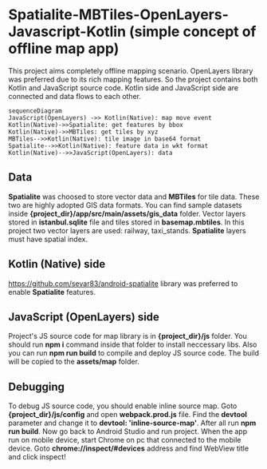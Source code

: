 # Spatialite-MBTiles-OpenLayers-Javascript-Kotlin (simple concept of offline map app)

This project aims completely offline mapping scenario. OpenLayers library was preferred due to its rich mapping features. So the project contains both Kotlin and JavaScript source code. Kotlin side and JavaScript side are connected and data flows to each other.

```mermaid
sequenceDiagram
JavaScript(OpenLayers) ->> Kotlin(Native): map move event
Kotlin(Native)->>Spatialite: get features by bbox
Kotlin(Native)->>MBTiles: get tiles by xyz
MBTiles-->>Kotlin(Native): tile image in base64 format
Spatialite-->>Kotlin(Native): feature data in wkt format
Kotlin(Native)-->>JavaScript(OpenLayers): data
```


## Data
 **Spatialite** was choosed to store vector data and  **MBTiles** for tile data. These two are highly adopted GIS data formats. You can find sample datasets inside **{project_dir}/app/src/main/assets/gis_data** folder. Vector layers stored in **istanbul.sqlite** file and tiles stored in **basemap.mbtiles**. In this project two vector layers are used: railway, taxi_stands. **Spatialite** layers must have spatial index.

## Kotlin (Native) side

https://github.com/sevar83/android-spatialite library was preferred to enable **Spatialite** features.

## JavaScript (OpenLayers) side
Project's JS source code for map library is in **{project_dir}/js** folder. You should run **npm i** command inside that folder to install neccessary libs. Also you can run **npm run build** to compile and deploy JS source code. The build will be copied to the **assets/map** folder. 

## Debugging
To debug JS source code, you should enable inline source map. Goto **{project_dir}/js/config** and open **webpack.prod.js** file. Find the **devtool** parameter and change it to **devtool: 'inline-source-map'**. After all run **npm run build**. Now go back to Android Studio and run project. When the app run on mobile device, start Chrome on pc that connected to the mobile device. Goto **chrome://inspect/#devices** address and find WebView title and click inspect!
